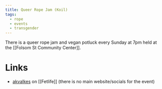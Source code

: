 ```yaml
---
title: Queer Rope Jam (Koil)
tags:
  - rope
  - events
  - transgender
---
```

There is a queer rope jam and vegan potluck every Sunday at 7pm held at the [[Folsom St Community Center]].
# Links
-  [akvalkes](https://fetlife.com/users/15871179) on [[Fetlife]] (there is no main website/socials for the event)